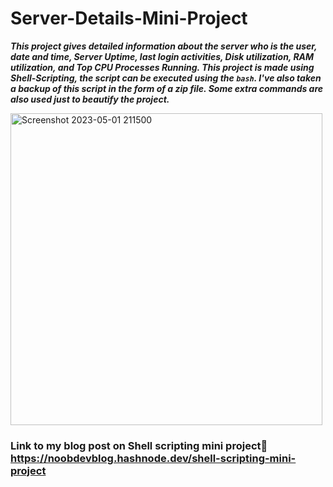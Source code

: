 # Server-Details-Mini-Project
***This project gives detailed information about the server who is the user, date and time, Server Uptime, last login activities, Disk utilization, RAM utilization, and Top CPU Processes Running. This project is made using Shell-Scripting, the script can be executed using the `bash`. I've also taken a backup of this script in the form of a zip file. Some extra commands are also used just to beautify the project.***

<img width="499" alt="Screenshot 2023-05-01 211500" src="https://user-images.githubusercontent.com/42666741/235480841-9e4aa259-0a69-42b2-bf61-39b3e99f42a2.png">

### Link to my blog post on Shell scripting mini project🧷 https://noobdevblog.hashnode.dev/shell-scripting-mini-project
